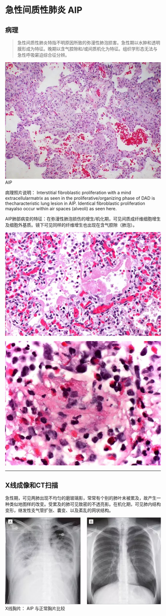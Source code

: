 # 急性间质性肺炎 AIP
## 病理
> 急性间质性肺炎特指不明原因所致的弥漫性肺泡损害。急性期以水肿和透明膜形成为特征。晚期以含气腔隙和/或间质机化为特征。组织学形态无法与急性呼吸窘迫综合征分辨。

![](./_image/2017-04-28-21-44-24.jpg)
AIP

病理照片说明：
Interstitial fibroblastic proliferation with a mind extracellularmatrix as seen in the proliferative/organizing phase of DAD is thecharacteristic lung lesion in AIP. Identical fibroblastic proliferation mayalso occur within air spaces (alveoli) as seen here.
 
AIP肺部病变的特征：在弥漫性肺泡损伤的增生/机化期，可见间质成纤维细胞增生及细胞外基质。镜下可见同样的纤维增生也出现在含气腔隙（肺泡）。

![](./_image/2017-04-28-21-45-12.jpg)

![](./_image/2017-04-28-21-45-21.jpg)
*** 
## X线成像和CT扫描
急性期，可见两肺出现不均匀的磨玻璃影，常常有个别的肺叶未被累及，故产生一种类似地图样的改变。受累及的肺可见致密的不透亮影。在机化期，可见肺内结构变形，继发性支气管扩张、囊变、以及紊乱的网状结构。

![](./_image/2017-04-28-21-46-12.jpg)
X线胸片： AIP 与正常胸片比较